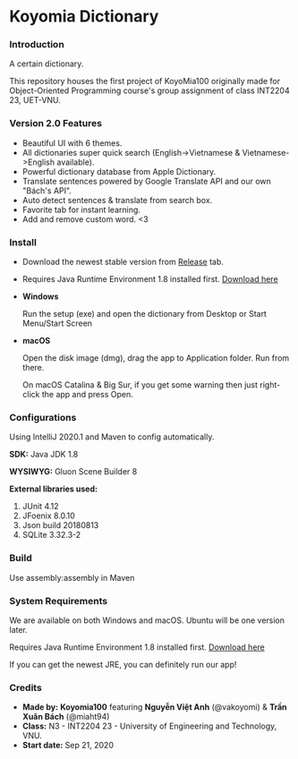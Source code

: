 # Koyomia Dictionary

### Introduction

A certain dictionary.

This repository houses the first project of KoyoMia100 originally made for Object-Oriented Programming course's group assignment of class INT2204 23, UET-VNU.

### Version 2.0 Features

- Beautiful UI with 6 themes.
- All dictionaries super quick search (English->Vietnamese & Vietnamese->English available).
- Powerful dictionary database from Apple Dictionary.
- Translate sentences powered by Google Translate API and our own "Bách's API".
- Auto detect sentences & translate from search box.
- Favorite tab for instant learning.
- Add and remove custom word. <3

### Install

- Download the newest stable version from [Release](https://github.com/miaht94/Dictionary/releases) tab.
- Requires Java Runtime Environment 1.8 installed first. [Download here](https://www.java.com/en/download/)

- **Windows**

    Run the setup (exe) and open the dictionary from Desktop or Start Menu/Start Screen

- **macOS** 

    Open the disk image (dmg), drag the app to Application folder. Run from there.

    On macOS Catalina & Big Sur, if you get some warning then just right-click the app and press Open.


### Configurations

Using IntelliJ 2020.1 and Maven to config automatically.

**SDK:** Java JDK 1.8

**WYSIWYG:** Gluon Scene Builder 8

**External libraries used:**
1. JUnit 4.12
1. JFoenix 8.0.10
1. Json build 20180813
1. SQLite 3.32.3-2

### Build

Use assembly:assembly in Maven

### System Requirements

We are available on both Windows and macOS. Ubuntu will be one version later.

Requires Java Runtime Environment 1.8 installed first. [Download here](https://www.java.com/en/download/)

If you can get the newest JRE, you can definitely run our app!

### Credits
- **Made by:** **Koyomia100** featuring **Nguyễn Việt Anh** (@vakoyomi) & **Trần Xuân Bách** (@miaht94)
- **Class:** N3 - INT2204 23 - University of Engineering and Technology, VNU.
- **Start date:** Sep 21, 2020
